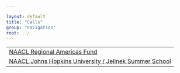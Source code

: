 ```yaml
---

layout: default
title: "Calls"
group: "navigation"
root: ../
---
```


|                                                                                  |
|-------------|
| [NAACL Regional Americas Fund](regional_americas/index.html                   ) |
| [NAACL Johns Hopkins University / Jelinek Summer School](summerschool/index.html) |


